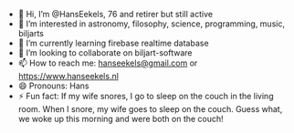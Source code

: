 - 👋 Hi, I’m @HansEekels, 76 and retirer but still active
- 👀 I’m interested in astronomy, filosophy, science, programming, music, biljarts
- 🌱 I’m currently learning firebase realtime database 
- 💞️ I’m looking to collaborate on biljart-software
- 📫 How to reach me: hanseekels@gmail.com or https://www.hanseekels.nl
- 😄 Pronouns: Hans
- ⚡ Fun fact: If my wife snores, I go to sleep on the couch in the living room. When I snore, my wife goes to sleep on the couch. Guess what, we woke up this morning and were both on the couch!

<!---
HansEekels/HansEekels is a ✨ special ✨ repository because its `README.md` (this file) appears on your GitHub profile.
You can click the Preview link to take a look at your changes.
--->
